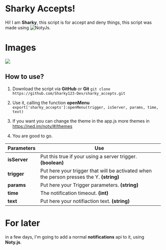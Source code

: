 # Sharky Accepts!

Hi! I am **Sharky**, this script is for accept and deny things, this script was made using ![NotyJs](https://github.com/needim/noty).


# Images

![](https://cdn.discordapp.com/attachments/844676606232100936/851274838454829126/unknown.png)

## How to use?

 1. Download the script via **GitHub** or **Git**
 `git clone https://github.com/Sharky123-Dev/sharky_accepts.git`
 2. Use it, calling the function **openMenu**
`export['sharky_accepts']:openMenu(trigger, isServer, params, time, text)`
 3. If you want you can change the theme in the app.js more themes in https://ned.im/noty/#/themes	
	
3. You are good to go.

| Parameters| Use |
|--|--|
| **isServer** | Put this true if your using a server trigger. **(boolean)** |
| **trigger** | Put here your trigger that will be activated when the person presses the Y. **(string)**|
| **params** | Put here your Trigger parameters. **(string)** |
|  **time** | The notification timeout. **(int)** |
|  **text** | Put here your notifiaction text.  **(string)** |

# For later
in a few days, I'm going to add a normal **notifications** api to it, using **Noty.js**.
